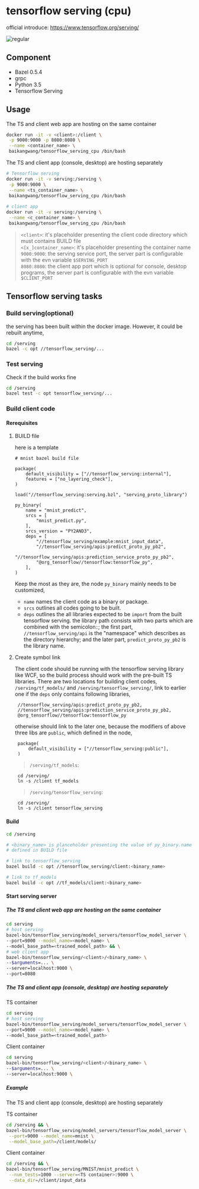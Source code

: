 # tensorflow serving (cpu)

official introduce: <https://www.tensorflow.org/serving/>

![regular](https://www.tensorflow.org/serving/images/tf_diagram.svg)

## Component

* Bazel 0.5.4
* grpc
* Python 3.5
* Tensorflow Serving

## Usage

The TS and client web app are hosting on the same container

```bash
docker run -it -v <client>:/client \
 -p 9000:9000 -p 8080:8080 \
 --name <container_name> \ 
 baikangwang/tensorflow_serving_cpu /bin/bash 
```

The TS and client app (console, desktop) are hosting separately

```bash
# Tensorflow serving
docker run -it -v serving:/serving \
 -p 9000:9000 \
 --name <ts_container_name> \ 
 baikangwang/tensorflow_serving_cpu /bin/bash
 
# client app
docker run -it -v serving:/serving \
 --name <c_container_name> \ 
 baikangwang/tensorflow_serving_cpu /bin/bash
```


> `<client>`: it's placeholder presenting the client code directory which must contains BUILD file  
> `<[x_]container_name>`: it's placeholder presenting the container name  
> `9000:9000`: the serving service port, the server part is configurable with the evn variable `$SERVING_PORT`    
> `8080:8080`: the client app port which is optional for console, desktop programs, the server part is configurable with the evn variable `$CLIENT_PORT`  

## Tensorflow serving tasks

### Build serving(optional)

the serving has been built within the docker image. However, it could be rebuilt anytime,

```bash
cd /serving
bazel -c opt //tensorflow_serving/...
```

### Test serving

Check if the build works fine

```bash
cd /serving
bazel test -c opt tensorflow_serving/...
```

### Build client code

#### Rerequisites

1. BUILD file

    here is a template
    
    ```BUILD
    # mnist bazel build file
    
    package(
        default_visibility = ["//tensorflow_serving:internal"],
        features = ["no_layering_check"],
    )
    
    load("//tensorflow_serving:serving.bzl", "serving_proto_library")
    
    py_binary(
        name = "mnist_predict",
        srcs = [
            "mnist_predict.py",
        ],
        srcs_version = "PY2AND3",
        deps = [
            "//tensorflow_serving/example:mnist_input_data",
            "//tensorflow_serving/apis:predict_proto_py_pb2",
            "//tensorflow_serving/apis:prediction_service_proto_py_pb2",
            "@org_tensorflow//tensorflow:tensorflow_py",
        ],
    )
    ```
    Keep the most as they are, the node `py_binary` mainly needs to be customized,
    
    * `name` names the client code as a binary or package.
    * `srcs` outlines all codes going to be built.
    * `deps` outlines the all libraries expected to be `import` from the built tensorflow serving.
    the library path consists with two parts which are combined with the semicolon`:`; 
    the first part, `//tensorflow_serving/api` is the "namespace" which describes as the directory hierarchy;
    and the later part, `predict_proto_py_pb2` is the library name.
    
1. Create symbol link

    The client code should be running with the tensorflow serving library like WCF, so the build process should
    work with the pre-built TS libraries. There are two locations for building client codes, `/serving/tf_models/` and 
    `/serving/tensorflow_serving/`, link to earlier one if the `deps` only contains following libraries,
        
        //tensorflow_serving/apis:predict_proto_py_pb2,
        //tensorflow_serving/apis:prediction_service_proto_py_pb2,
        @org_tensorflow//tensorflow:tensorflow_py
    
    otherwise should link to the later one, because the modifiers of above three libs are `public`, which defined
    in the node,
    
        package(
            default_visibility = ["//tensorflow_serving:public"],
        )
    
    >`/serving/tf_models`:
        
        cd /serving/
        ln -s /client tf_models
        
    > `/serving/tensorflow_serving`:
    
        cd /serving/
        ln -s /client tensorflow_serving
         
#### Build

```bash
cd /serving

# <binary_name> is planceholder presenting the value of py_binary.name 
# defined in BUILD file

# link to tensorflow_serving
bazel build -c opt //tensorflow_serving/client:<binary_name>

# link to tf_models
bazel build -c opt //tf_models/client:<binary_name>
```

#### Start serving server

##### The TS and client web app are hosting on the same container

```bash
cd serving
# host serving
bazel-bin/tensorflow_serving/model_servers/tensorflow_model_server \
--port=9000 --model_name=<model_name> \
--model_base_path=<trained_model_path> && \
# web client app
bazel-bin/tensorflow_serving/<client>/<binary_name> \
--$arguments=... \
--server=localhost:9000 \
--port=8080
```

##### The TS and client app (console, desktop) are hosting separately

TS container

```bash
cd serving
# host serving
bazel-bin/tensorflow_serving/model_servers/tensorflow_model_server \
--port=9000 --model_name=<model_name> \
--model_base_path=<trained_model_path>
```

Client container

```bash
cd serving
bazel-bin/tensorflow_serving/<client>/<binary_name> \
--$arguments=... \
--server=localhost:9000 \
```

##### Example

The TS and client app (console, desktop) are hosting separately

TS container

```bash
cd /serving && \
bazel-bin/tensorflow_serving/model_servers/tensorflow_model_server \
 --port=9000 --model_name=mnist \
 --model_base_path=/client/models/
```

Client container

```bash
cd /serving && \
bazel-bin/tensorflow_serving/MNIST/mnist_predict \
 --num_tests=1000 --server=<TS container>:9000 \
 --data_dir=/client/input_data
```


